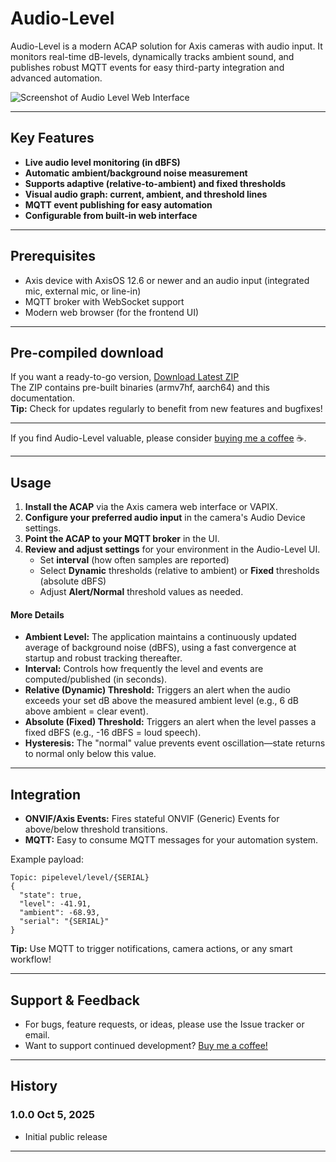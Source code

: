 # Audio-Level

Audio-Level is a modern ACAP solution for Axis cameras with audio input. It monitors real-time dB-levels, dynamically tracks ambient sound, and publishes robust MQTT events for easy third-party integration and advanced automation.

![Screenshot of Audio Level Web Interface](screenshot.jpg)

***

## Key Features
- **Live audio level monitoring (in dBFS)**
- **Automatic ambient/background noise measurement**
- **Supports adaptive (relative-to-ambient) and fixed thresholds**
- **Visual audio graph: current, ambient, and threshold lines**
- **MQTT event publishing for easy automation**
- **Configurable from built-in web interface**

***

## Prerequisites
- Axis device with AxisOS 12.6 or newer and an audio input (integrated mic, external mic, or line-in)
- MQTT broker with WebSocket support
- Modern web browser (for the frontend UI)

***

## Pre-compiled download

If you want a ready-to-go version, [Download Latest ZIP](https://www.dropbox.com/scl/fi/3z5ruobn27nvt2rwebqym/DataQ.zip?rlkey=etnpo7yvp2u6vqxi9d50hqpik&st=ian3s4md&dl=1)  
The ZIP contains pre-built binaries (armv7hf, aarch64) and this documentation.  
**Tip:** Check for updates regularly to benefit from new features and bugfixes!

***

If you find Audio-Level valuable, please consider [buying me a coffee](https://buymeacoffee.com/fredjuhlinl) ☕.

***

## Usage

1. **Install the ACAP** via the Axis camera web interface or VAPIX.
2. **Configure your preferred audio input** in the camera's Audio Device settings.
3. **Point the ACAP to your MQTT broker** in the UI.
4. **Review and adjust settings** for your environment in the Audio-Level UI.
    - Set **interval** (how often samples are reported)
    - Select **Dynamic** thresholds (relative to ambient) or **Fixed** thresholds (absolute dBFS)
    - Adjust **Alert/Normal** threshold values as needed.

#### More Details
- **Ambient Level:** The application maintains a continuously updated average of background noise (dBFS), using a fast convergence at startup and robust tracking thereafter.
- **Interval:** Controls how frequently the level and events are computed/published (in seconds).
- **Relative (Dynamic) Threshold:** Triggers an alert when the audio exceeds your set dB above the measured ambient level (e.g., 6 dB above ambient = clear event).
- **Absolute (Fixed) Threshold:** Triggers an alert when the level passes a fixed dBFS (e.g., -16 dBFS = loud speech).
- **Hysteresis:** The "normal" value prevents event oscillation—state returns to normal only below this value.

***

## Integration

- **ONVIF/Axis Events:** Fires stateful ONVIF (Generic) Events for above/below threshold transitions.
- **MQTT:** Easy to consume MQTT messages for your automation system.

Example payload:
```
Topic: pipelevel/level/{SERIAL}
{
  "state": true,
  "level": -41.91,
  "ambient": -68.93,
  "serial": "{SERIAL}"
}
```


**Tip:** Use MQTT to trigger notifications, camera actions, or any smart workflow!

***

## Support & Feedback
- For bugs, feature requests, or ideas, please use the Issue tracker or email.
- Want to support continued development? [Buy me a coffee!](https://buymeacoffee.com/fredjuhlinl)

***

## History

### 1.0.0 Oct 5, 2025
- Initial public release

---
